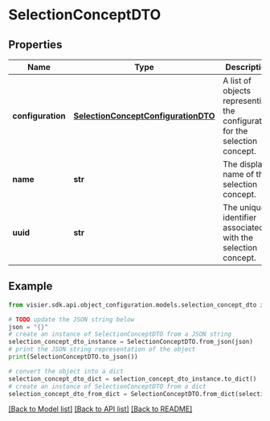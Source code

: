 # SelectionConceptDTO


## Properties

Name | Type | Description | Notes
------------ | ------------- | ------------- | -------------
**configuration** | [**SelectionConceptConfigurationDTO**](SelectionConceptConfigurationDTO.md) | A list of objects representing the configuration for the selection concept. | [optional] 
**name** | **str** | The display name of the selection concept. | [optional] 
**uuid** | **str** | The unique identifier associated with the selection concept. | [optional] 

## Example

```python
from visier.sdk.api.object_configuration.models.selection_concept_dto import SelectionConceptDTO

# TODO update the JSON string below
json = "{}"
# create an instance of SelectionConceptDTO from a JSON string
selection_concept_dto_instance = SelectionConceptDTO.from_json(json)
# print the JSON string representation of the object
print(SelectionConceptDTO.to_json())

# convert the object into a dict
selection_concept_dto_dict = selection_concept_dto_instance.to_dict()
# create an instance of SelectionConceptDTO from a dict
selection_concept_dto_from_dict = SelectionConceptDTO.from_dict(selection_concept_dto_dict)
```
[[Back to Model list]](../README.md#documentation-for-models) [[Back to API list]](../README.md#documentation-for-api-endpoints) [[Back to README]](../README.md)


